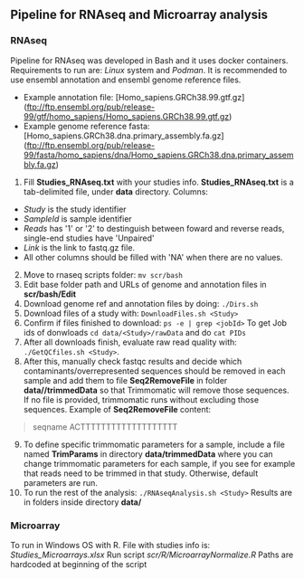## Pipeline for RNAseq and Microarray analysis
### RNAseq
Pipeline for RNAseq was developed in Bash and it uses docker containers. Requirements to run are: *Linux* system and *Podman*. It is recommended to use ensembl annotation and ensembl genome reference files.
 - Example annotation file: [Homo_sapiens.GRCh38.99.gtf.gz] (ftp://ftp.ensembl.org/pub/release-99/gtf/homo_sapiens/Homo_sapiens.GRCh38.99.gtf.gz)
 - Example genome reference fasta: [Homo_sapiens.GRCh38.dna.primary_assembly.fa.gz] (ftp://ftp.ensembl.org/pub/release-99/fasta/homo_sapiens/dna/Homo_sapiens.GRCh38.dna.primary_assembly.fa.gz)
1. Fill **Studies_RNAseq.txt** with your studies info. **Studies_RNAseq.txt** is a tab-delimited file, under **data** directory. Columns:
 - *Study* is the study identifier
 - *SampleId* is sample identifier
 - *Reads* has '1' or '2' to destinguish between foward and reverse reads, single-end studies have 'Unpaired'
 - *Link* is the link to fastq.gz file.
 - All other columns should be filled with 'NA' when there are no values.
2. Move to rnaseq scripts folder: `mv scr/bash`
3. Edit base folder path and URLs of genome and annotation files in **scr/bash/Edit**
4. Download genome ref and annotation files by doing: `./Dirs.sh` 
5. Download files of a study with: `DownloadFiles.sh <Study>`
6. Confirm if files finished to download: `ps -e | grep <jobId>` To get Job ids of donwloads `cd data/<Study>/rawData` and do `cat PIDs` 
7. After all downloads finish, evaluate raw read quality with: `./GetQCfiles.sh <Study>`.
8. After this, manually check fastqc results and decide which contaminants/overrepresented sequences should be removed in each sample and add them to file **<SampleName>Seq2RemoveFile** in folder **data/<Study>/trimmedData** so that Trimmomatic will remove those sequences. If no file is provided, trimmomatic runs without excluding those sequences. Example of **<SampleName>Seq2RemoveFile** content:
>seqname
ACTTTTTTTTTTTTTTTTTTT 
9. To define specific trimmomatic parameters for a sample, include a file named **<sampleName>TrimParams** in directory **data/<Study>trimmedData** where you can change trimmomatic parameters for each sample, if you see for example that reads need to be trimmed in that study. Otherwise, default parameters are run.
10. To run the rest of the analysis: `./RNAseqAnalysis.sh <Study>`
Results are in folders inside directory **data/<Study>**
### Microarray
To run in Windows OS with R.
File with studies info is: *Studies_Microarrays.xlsx*
Run script *scr/R/MicroarrayNormalize.R*
Paths are hardcoded at beginning of the script

